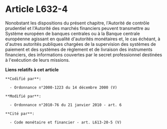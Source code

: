 # Article L632-4

Nonobstant les dispositions du présent chapitre, l'Autorité de contrôle prudentiel et l'Autorité des marchés financiers
peuvent transmettre au Système européen de banques centrales ou à la Banque centrale européenne agissant en qualité
d'autorités monétaires et, le cas échéant, à d'autres autorités publiques chargées de la supervision des systèmes de paiement
et des systèmes de règlement et de livraison des instruments financiers, des informations couvertes par le secret
professionnel destinées à l'exécution de leurs missions.

**Liens relatifs à cet article**

	**Codifié par**:

	  - Ordonnance n°2000-1223 du 14 décembre 2000 (V)

	**Modifié par**:

	  - Ordonnance n°2010-76 du 21 janvier 2010 - art. 6

	**Cité par**:

	  - Code monétaire et financier - art. L613-20-5 (V)
